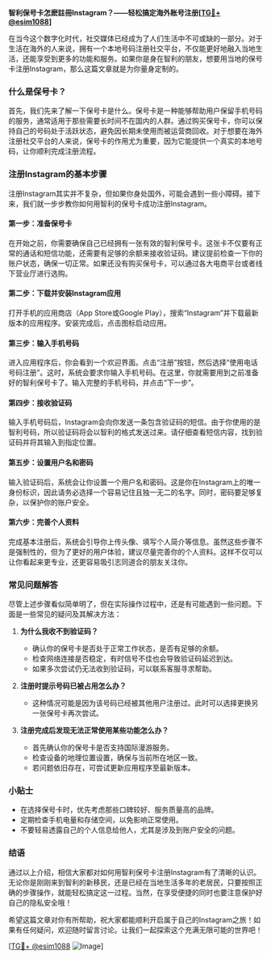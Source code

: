 **智利保号卡怎麽註冊Instagram？——轻松搞定海外账号注册[[TG💪+ @esim1088](https://t.me/s/esim1088)]**

在当今这个数字化时代，社交媒体已经成为了人们生活中不可或缺的一部分。对于生活在海外的人来说，拥有一个本地号码注册社交平台，不仅能更好地融入当地生活，还能享受到更多的功能和服务。如果你是身在智利的朋友，想要用当地的保号卡注册Instagram，那么这篇文章就是为你量身定制的。

### 什么是保号卡？

首先，我们先来了解一下保号卡是什么。保号卡是一种能够帮助用户保留手机号码的服务，通常适用于那些需要长时间不在国内的人群。通过购买保号卡，你可以保持自己的号码处于活跃状态，避免因长期未使用而被运营商回收。对于想要在海外注册社交平台的人来说，保号卡的作用尤为重要，因为它能提供一个真实的本地号码，让你顺利完成注册流程。

### 注册Instagram的基本步骤

注册Instagram其实并不复杂，但如果你身处国外，可能会遇到一些小障碍。接下来，我们就一步步教你如何用智利的保号卡成功注册Instagram。

#### 第一步：准备保号卡

在开始之前，你需要确保自己已经拥有一张有效的智利保号卡。这张卡不仅要有正常的通话和短信功能，还需要有足够的余额来接收验证码。建议提前检查一下你的账户状态，确保一切正常。如果还没有购买保号卡，可以通过各大电商平台或者线下营业厅进行选购。

#### 第二步：下载并安装Instagram应用

打开手机的应用商店（App Store或Google Play），搜索“Instagram”并下载最新版本的应用程序。安装完成后，点击图标启动应用。

#### 第三步：输入手机号码

进入应用程序后，你会看到一个欢迎界面。点击“注册”按钮，然后选择“使用电话号码注册”。这时，系统会要求你输入手机号码。在这里，你就需要用到之前准备好的智利保号卡了。输入完整的手机号码，并点击“下一步”。

#### 第四步：接收验证码

输入手机号码后，Instagram会向你发送一条包含验证码的短信。由于你使用的是智利号码，所以验证码将会以智利的格式发送过来。请仔细查看短信内容，找到验证码并将其输入到指定位置。

#### 第五步：设置用户名和密码

输入验证码后，系统会让你设置一个用户名和密码。这是你在Instagram上的唯一身份标识，因此请务必选择一个容易记住且独一无二的名字。同时，密码要足够复杂，以保护你的账户安全。

#### 第六步：完善个人资料

完成基本注册后，系统会引导你上传头像、填写个人简介等信息。虽然这些步骤不是强制性的，但为了更好的用户体验，建议尽量完善你的个人资料。这样不仅可以让你看起来更专业，还更容易吸引志同道合的朋友关注你。

### 常见问题解答

尽管上述步骤看似简单明了，但在实际操作过程中，还是有可能遇到一些问题。下面是一些常见的疑问及其解决方法：

1. **为什么我收不到验证码？**
   - 确认你的保号卡是否处于正常工作状态，是否有足够的余额。
   - 检查网络连接是否稳定，有时信号不佳也会导致验证码延迟到达。
   - 如果多次尝试仍无法收到验证码，可以联系客服寻求帮助。

2. **注册时提示号码已被占用怎么办？**
   - 这种情况可能是因为该号码已经被其他用户注册过。此时可以选择更换另一张保号卡再次尝试。

3. **注册完成后发现无法正常使用某些功能怎么办？**
   - 首先确认你的保号卡是否支持国际漫游服务。
   - 检查设备的地理位置设置，确保与当前所在地区一致。
   - 若问题依旧存在，可尝试更新应用程序至最新版本。

### 小贴士

- 在选择保号卡时，优先考虑那些口碑较好、服务质量高的品牌。
- 定期检查手机电量和存储空间，以免影响正常使用。
- 不要轻易透露自己的个人信息给他人，尤其是涉及到账户安全的问题。

### 结语

通过以上介绍，相信大家都对如何用智利保号卡注册Instagram有了清晰的认识。无论你是刚刚来到智利的新移民，还是已经在当地生活多年的老居民，只要按照正确的步骤操作，就能轻松搞定这一过程。当然，在享受便捷的同时也要注意保护好自己的隐私安全哦！

希望这篇文章对你有所帮助，祝大家都能顺利开启属于自己的Instagram之旅！如果有任何疑问，欢迎随时留言讨论。让我们一起探索这个充满无限可能的世界吧！

[[TG💪+ @esim1088](https://t.me/s/esim1088) ![Image](https://i.postimg.cc/4NQfJmqS/Snipaste-2025-05-13-00-14-12.png)]
